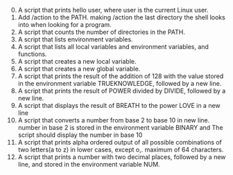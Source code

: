 0. A script that prints hello user, where user is the current Linux user.
1. Add /action to the PATH. making /action the last directory the shell looks into when looking for a program.
3. A script that counts the number of directories in the PATH.
4. A script that lists environment variables.
5. A script that lists all local variables and environment variables, and functions.
6. A script that creates a new local variable.
7. A script that creates a new global variable.
8. A script that prints the result of the addition of 128 with the value stored in the environment variable TRUEKNOWLEDGE, followed by a new line.
9. A script that prints the result of POWER divided by DIVIDE, followed by a new line.
10. A script that displays the result of BREATH to the power LOVE in a new line
11. A script that converts a number from base 2 to base 10 in new line. number in base 2 is stored in the environment variable BINARY and The script should display the number in base 10
12. A script that prints alpha ordered output of all possible combinations of two letters(a to z) in lower cases, except o,. maximum of 64 characters.
13. A script that prints a number with two decimal places, followed by a new line, and stored in the environment variable NUM.
